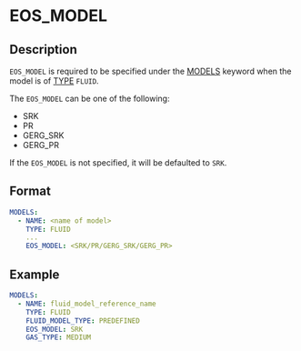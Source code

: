 # EOS_MODEL

## Description

`EOS_MODEL` is required to be specified under the [MODELS](/about/references/keywords/MODELS.md) keyword when
the model is of [TYPE](/about/references/keywords/TYPE.md) `FLUID`.

The `EOS_MODEL` can be one of the following:
- SRK
- PR
- GERG_SRK
- GERG_PR

If the `EOS_MODEL` is not specified, it will be defaulted to `SRK`.

## Format

~~~~yaml
MODELS:
  - NAME: <name of model>
    TYPE: FLUID
    ...
    EOS_MODEL: <SRK/PR/GERG_SRK/GERG_PR>
~~~~

## Example

~~~~yaml
MODELS:
  - NAME: fluid_model_reference_name
    TYPE: FLUID
    FLUID_MODEL_TYPE: PREDEFINED
    EOS_MODEL: SRK
    GAS_TYPE: MEDIUM
~~~~
